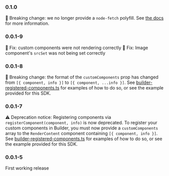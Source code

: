 ### 0.1.0

🧨 Breaking change: we no longer provide a `node-fetch` polyfill. See [the docs](./README.md#fetch) for more information.

### 0.0.1-9

🐛 Fix: custom components were not rendering correctly
🐛 Fix: Image component's `srcSet` was not being set correctly

### 0.0.1-8

🧨 Breaking change: the format of the `customComponents` prop has changed from `[{ component, info }]` to `[{ component, ...info }]`.
See [builder-registered-components.ts](/packages/sdks/src/constants/builder-registered-components.ts) for examples of how to do so, or see the example provided for this SDK.

### 0.0.1-7

⚠️ Deprecation notice: Registering components via `registerComponent(component, info)` is now deprecated.
To register your custom components in Builder, you must now provide a `customComponents` array to the `RenderContent` component containing `[{ component, info }]`.
See [builder-registered-components.ts](/packages/sdks/src/constants/builder-registered-components.ts) for examples of how to do so, or see the example provided for this SDK.

### 0.0.1-5

First working release
